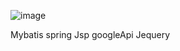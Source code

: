 ![image](https://github.com/jaemin4/Plat/assets/101157507/156b60df-29a0-48cf-a0b6-ffd77d16e5a5)


Mybatis
spring
Jsp
googleApi
Jequery
